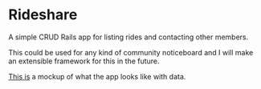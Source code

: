 # Rideshare

A simple CRUD Rails app for listing rides and contacting other members.

This could be used for any kind of community noticeboard and I will make an extensible framework for this in the future.


[This is](http://andyfoster.net/rideshare) a mockup of what the app looks like with data.
